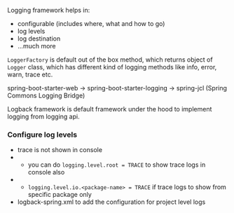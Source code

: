 Logging framework helps in:
- configurable (includes where, what and how to go)
- log levels
- log destination
- ...much more

`LoggerFactory` is default out of the box method, which returns object of `Logger` class, which has different kind of logging methods like info, error, warn, trace etc.

spring-boot-starter-web -> spring-boot-starter-logging -> spring-jcl (Spring Commons Logging Bridge)

Logback framework is default framework under the hood to implement logging from logging api.

### Configure log levels
- trace is not shown in console 
- - you can do `logging.level.root = TRACE` to show trace logs in console also
- - `logging.level.io.<package-name> = TRACE` if trace logs to show from specific package only
- logback-spring.xml to add the configuration for project level logs
